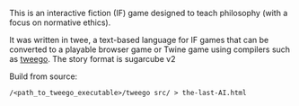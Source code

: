 This is an interactive fiction (IF) game designed to teach philosophy (with a focus on normative ethics).

It was written in twee, a text-based language for IF games that can be converted to a playable browser game or Twine game using compilers such as [tweego](https://www.motoslave.net/tweego/). The story format is sugarcube v2

Build from source:

```
/<path_to_tweego_executable>/tweego src/ > the-last-AI.html
```
